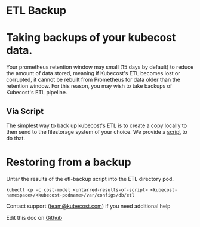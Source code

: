 ETL Backup
==========

# Taking backups of your kubecost data.
Your prometheus retention window may small (15 days by default) to reduce the amount of data stored, meaning if Kubecost's ETL becomes lost or corrupted, it cannot be rebuilt from Prometheus for data older than the retention window. For this reason, you may wish to take backups of Kubecost's ETL pipeline.

## Via Script
The simplest way to back up kubecost's ETL is to create a copy locally to then send to the filestorage system of your choice. We provide a [script](https://github.com/kubecost/etl-backup) to do that.


# Restoring from a backup
Untar the results of the etl-backup script into the ETL directory pod.


```kubectl cp -c cost-model <untarred-results-of-script> <kubecost-namespace>/<kubecost-podname>/var/configs/db/etl```


Contact support (team@kubecost.com) if you need additional help

Edit this doc on [Github](https://github.com/kubecost/docs/blob/master/etl-backup.md)

<!--- {"article":"4407601811095","section":"4402815656599","permissiongroup":"1500001277122"} --->